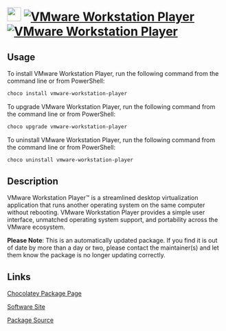 ﻿# <img src="https://rawcdn.githack.com/virtualex-itv/chocolatey-packages/b6e6a6262927b9decf4a7702d926e0df8ecea61d/icons/vmware-workstation-player.png" width="32" height="32"/> [![VMware Workstation Player](https://img.shields.io/chocolatey/v/vmware-workstation-player.svg?label=VMware+Workstation+Player)](https://chocolatey.org/packages/vmware-workstation-player) [![VMware Workstation Player](https://img.shields.io/chocolatey/dt/vmware-workstation-player.svg)](https://chocolatey.org/packages/vmware-workstation-player)

## Usage

To install VMware Workstation Player, run the following command from the command line or from PowerShell:

```powershell
choco install vmware-workstation-player
```

To upgrade VMware Workstation Player, run the following command from the command line or from PowerShell:

```powershell
choco upgrade vmware-workstation-player
```

To uninstall VMware Workstation Player, run the following command from the command line or from PowerShell:

```powershell
choco uninstall vmware-workstation-player
```

## Description

VMware Workstation Player™ is a streamlined desktop virtualization application that runs another operating system on the same computer without rebooting. VMware Workstation Player provides a simple user interface, unmatched operating system support, and portability across the VMware ecosystem.

**Please Note**: This is an automatically updated package. If you find it is
out of date by more than a day or two, please contact the maintainer(s) and
let them know the package is no longer updating correctly.

## Links

[Chocolatey Package Page](https://chocolatey.org/packages/vmware-workstation-player)

[Software Site](https://www.vmware.com/products/workstation-player.html)

[Package Source](https://github.com/virtualex-itv/chocolatey-packages/tree/master/automatic/vmware-workstation-player)

